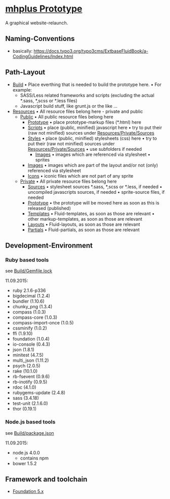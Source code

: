 # [mhplus Prototype](https://artplan21.github.io/mhplus-prototype/Resources/Public/Prototype/)

A graphical website-relaunch.

## Naming-Conventions

- basically: https://docs.typo3.org/typo3cms/ExtbaseFluidBook/a-CodingGuidelines/Index.html

## Path-Layout

- [Build](./Build)
  • Place everthing that is needed to build the prototype here.
  • For example:
  - SASS/Less related frameworks and scripts (excluding the actual *.sass, *,scss or *.less files)
  - Javascript build stuff, like grunt.js or the like …
- [Resources](./Resources)
  • All resource files belong here - private and public
  - [Public](./Resources/Public)
    • All public resource files belong here
    - [Prototype](./Resources/Public/Prototype)
      • place prototype-markup files (*.html) here
    - [Scripts](./Resources/Public/Scripts)
      • place (public, minified) javascript here
      • try to put their (raw not minified) sources under [Resources/Private/Sources](./Resources/Private/Sources)
    - [Styles](./Resources/Public/Styles)
      • place (public, minified) stylesheets (css) here
      • try to put their (raw not minified) sources under [Resources/Private/Sources](./Resources/Private/Sources)
      • use subfolders if needed
      - [Images](./Resources/Public/Styles/Images)
        • images which are referenced via stylesheet
        • sprites
    - [Images](./Resources/Public/Images)
      • images which are part of the layout and/or not (only) referenced via stylesheet
    - [Icons](./Resources/Public/Icons)
      • iconic files which are not part of any sprite
  - [Private](./Resources/Private)
    • All private resource files belong here
    - [Sources](./Resources/Private/Sources)
      • stylesheet sources *.sass, *,scss or *.less, if needed
      • uncompiled javascripts sources, if needed
      • sprite-source files, if needed
    - [Prototype](./Resources/Private/Prototype)
      • the prototype will be moved here as soon as this is released (published)
    - [Templates](./Resources/Private/Templates)
      • Fluid-templates, as soon as those are relevant
      • other markup-templates, as soon as those are relevant
    - [Layouts](./Resources/Private/Layouts)
      • Fluid-layouts, as soon as those are relevant
    - [Partials](./Resources/Private/Partials)
      • Fluid-partials, as soon as those are relevant

## Development-Environment

### Ruby based tools

see [Build/Gemfile.lock](./Build/Gemfile.lock)

11.09.2015:

- ruby 2.1.6-p336
- bigdecimal (1.2.4)
- bundler (1.10.6)
- chunky_png (1.3.4)
- compass (1.0.3)
- compass-core (1.0.3)
- compass-import-once (1.0.5)
- cssminify (1.0.2)
- ffi (1.9.10)
- foundation (1.0.4)
- io-console (0.4.3)
- json (1.8.1)
- minitest (4.7.5)
- multi_json (1.11.2)
- psych (2.0.5)
- rake (10.1.0)
- rb-fsevent (0.9.6)
- rb-inotify (0.9.5)
- rdoc (4.1.0)
- rubygems-update (2.4.8)
- sass (3.4.18)
- test-unit (2.1.6.0)
- thor (0.19.1)

### Node.js based tools

see [Build/package.json](./Build/package.json)

11.09.2015:

- node.js 4.0.0
  - contains npm
- bower 1.5.2

## Framework and toolchain

- [Foundation 5.x](http://foundation.zurb.com)
